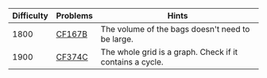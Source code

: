 | Difficulty | Problems | Hints |
| -------- | -------- | -------- |
| 1800 | [CF167B](https://codeforces.com/problemset/problem/167/B) | The volume of the bags doesn't need to be large. |
| 1900 | [CF374C](https://codeforces.com/problemset/problem/374/C) | The whole grid is a graph. Check if it contains a cycle. |